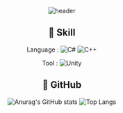 <div align="center">

![header](https://capsule-render.vercel.app/api?type=venom&color=timeGradient&height=300&section=header&text=yeochi1201&fontSize=90)

## 🌱 Skill

Language : 
![C#](https://img.shields.io/badge/c%23-%23239120.svg?style=for-the-badge&logo=csharp&logoColor=white)
![C++](https://img.shields.io/badge/c++-%2300599C.svg?style=for-the-badge&logo=c%2B%2B&logoColor=white)

Tool : 
![Unity](https://img.shields.io/badge/unity-%23000000.svg?style=for-the-badge&logo=unity&logoColor=white)

## 🔭 GitHub

![Anurag's GitHub stats](https://github-readme-stats.vercel.app/api?username=yeochi1201&show_icons=true&theme=dracula&include_all_commits=true&count_private=true)
![Top Langs](https://github-readme-stats.vercel.app/api/top-langs/?username=yeochi1201&layout=compact&theme=dracula)


<div>
  
<!--
**yeochi1201/yeochi1201** is a ✨ _special_ ✨ repository because its `README.md` (this file) appears on your GitHub profile.

Here are some ideas to get you started:

-  ...
-  ...
- 👯 I’m looking to collaborate on ...
- 🤔 I’m looking for help with ...
- 💬 Ask me about ...
- 📫 How to reach me: ...
- 😄 Pronouns: ...
- ⚡ Fun fact: ...
-->
